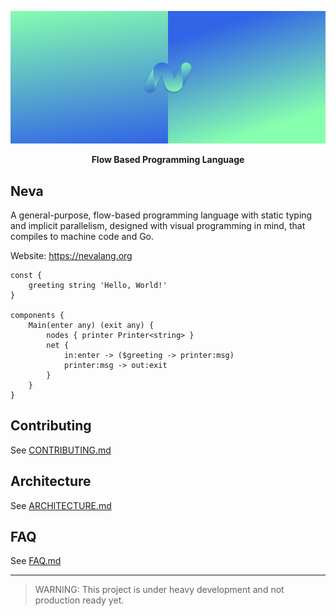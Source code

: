 ![Big Header](./assets/header/big.svg "Big header with nevalang logo")

**<p align="center">Flow Based Programming Language</p>**

## Neva

A general-purpose, flow-based programming language with static typing and implicit parallelism, designed with visual programming in mind, that compiles to machine code and Go.

Website: https://nevalang.org

```neva
const {
	greeting string 'Hello, World!'
}

components {
	Main(enter any) (exit any) {
		nodes { printer Printer<string> }
		net {
			in:enter -> ($greeting -> printer:msg)
			printer:msg -> out:exit
		}
	}
}
```

## Contributing

See [CONTRIBUTING.md](./CONTRIBUTING.md)

## Architecture

See [ARCHITECTURE.md](./ARCHITECTURE.md)

## FAQ

See [FAQ.md](./docs/faq.md)

---

> WARNING: This project is under heavy development and not production ready yet.